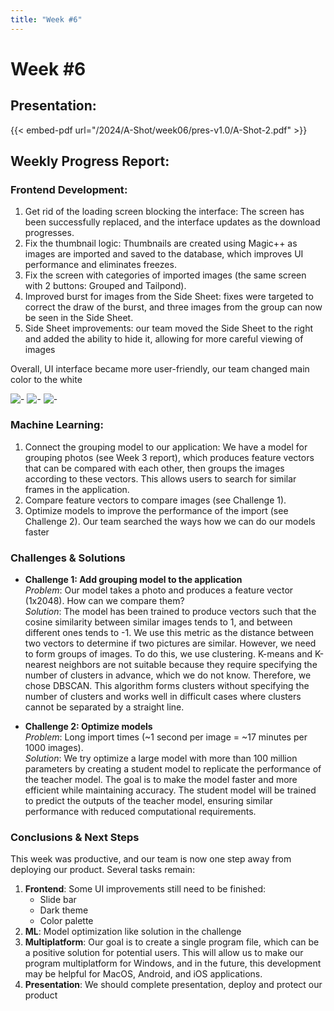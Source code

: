 ```yaml
---
title: "Week #6"
---
```


# **Week #6**

## **Presentation**:

{{< embed-pdf url="/2024/A-Shot/week06/pres-v1.0/A-Shot-2.pdf" >}}

## **Weekly Progress Report**:

### **Frontend Development**:

1. Get rid of the loading screen blocking the interface:
   The screen has been successfully replaced, and the interface updates as the download progresses.
2. Fix the thumbnail logic:
   Thumbnails are created using Magic++ as images are imported and saved to the database, which improves UI performance
   and eliminates freezes.
3. Fix the screen with categories of imported images (the same screen with 2 buttons: Grouped and Tailpond).
4. Improved burst for images from the Side Sheet: fixes were targeted to correct the draw of the burst, and three images
   from the group can now be seen in the Side Sheet.
5. Side Sheet improvements: our team moved the Side Sheet to the right and added the ability to hide it, allowing for
   more careful viewing of images

Overall, UI interface became more user-friendly, our team changed main color to the white

![-](/2024/A-Shot/week06/screens/first.png)
![-](/2024/A-Shot/week06/screens/second.png)
![-](/2024/A-Shot/week06/screens/third.png)

### **Machine Learning**:

1. Connect the grouping model to our application:
   We have a model for grouping photos (see Week 3 report), which produces feature vectors that can be compared with
   each other, then groups the images according to these vectors. This allows users to search for similar frames in the
   application.
2. Compare feature vectors to compare images (see Challenge 1).
3. Optimize models to improve the performance of the import (see Challenge 2). Our team searched the ways how we can
   do our models faster

### **Challenges & Solutions**

- **Challenge 1: Add grouping model to the application**  
  *Problem*: Our model takes a photo and produces a feature vector (1x2048). How can we compare them?  
  *Solution*: The model has been trained to produce vectors such that the cosine similarity between similar images tends
  to 1, and between different ones tends to -1. We use this metric as the distance between two vectors to determine if
  two pictures are similar. However, we need to form groups of images. To do this, we use clustering. K-means and
  K-nearest neighbors are not suitable because they require specifying the number of clusters in advance, which we do
  not know. Therefore, we chose DBSCAN. This algorithm forms clusters without specifying the number of clusters and
  works well in difficult cases where clusters cannot be separated by a straight line.

- **Challenge 2: Optimize models**  
  *Problem*: Long import times (~1 second per image = ~17 minutes per 1000 images).  
  *Solution*: We try optimize a large model with more than 100 million parameters by creating a student model to replicate
   the performance of the teacher model. The goal is to make the model faster and more efficient while maintaining
  accuracy. The student model will be trained to predict the outputs of the teacher model, ensuring similar performance
  with reduced computational requirements.

### **Conclusions & Next Steps**

This week was productive, and our team is now one step away from deploying our product. Several tasks remain:

1. **Frontend**:
   Some UI improvements still need to be finished:
    - Slide bar
    - Dark theme
    - Color palette
2. **ML**:
   Model optimization like solution in the challenge
3. **Multiplatform**:
   Our goal is to create a single program file, which can be a positive solution for potential users. This will allow us
   to make our program multiplatform for Windows, and in the future, this development may be helpful for MacOS, Android,
   and iOS applications.
4. **Presentation**:
   We should complete presentation, deploy and protect our product
